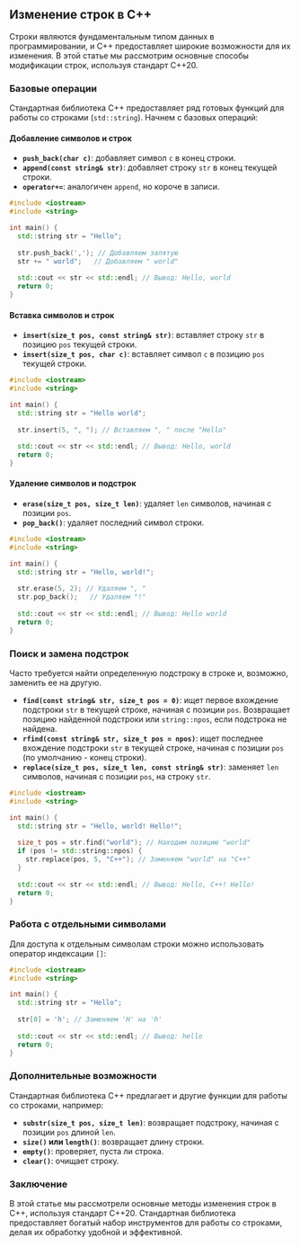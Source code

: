 ## Изменение строк в C++

Строки являются фундаментальным типом данных в программировании, и C++ предоставляет широкие возможности для их изменения. В этой статье мы рассмотрим основные способы модификации строк, используя стандарт C++20.

### Базовые операции

Стандартная библиотека C++ предоставляет ряд готовых функций для работы со строками (`std::string`). Начнем с базовых операций:

#### Добавление символов и строк

* **`push_back(char c)`**: добавляет символ `c` в конец строки.
* **`append(const string& str)`**: добавляет строку `str` в конец текущей строки.
* **`operator+=`**: аналогичен `append`, но короче в записи.

```cpp
#include <iostream>
#include <string>

int main() {
  std::string str = "Hello";
  
  str.push_back(','); // Добавляем запятую
  str += " world";   // Добавляем " world"
  
  std::cout << str << std::endl; // Вывод: Hello, world
  return 0;
}
```

#### Вставка символов и строк

* **`insert(size_t pos, const string& str)`**: вставляет строку `str` в позицию `pos` текущей строки.
* **`insert(size_t pos, char c)`**: вставляет символ `c` в позицию `pos` текущей строки.

```cpp
#include <iostream>
#include <string>

int main() {
  std::string str = "Hello world";
  
  str.insert(5, ", "); // Вставляем ", " после "Hello"
  
  std::cout << str << std::endl; // Вывод: Hello, world
  return 0;
}
```

#### Удаление символов и подстрок

* **`erase(size_t pos, size_t len)`**: удаляет `len` символов, начиная с позиции `pos`.
* **`pop_back()`**: удаляет последний символ строки.

```cpp
#include <iostream>
#include <string>

int main() {
  std::string str = "Hello, world!";
  
  str.erase(5, 2); // Удаляем ", "
  str.pop_back();   // Удаляем "!"
  
  std::cout << str << std::endl; // Вывод: Hello world
  return 0;
}
```

### Поиск и замена подстрок

Часто требуется найти определенную подстроку в строке и, возможно, заменить ее на другую. 

* **`find(const string& str, size_t pos = 0)`**: ищет первое вхождение подстроки `str` в текущей строке, начиная с позиции `pos`. Возвращает позицию найденной подстроки или `string::npos`, если подстрока не найдена.
* **`rfind(const string& str, size_t pos = npos)`**: ищет последнее вхождение подстроки `str` в текущей строке, начиная с позиции `pos` (по умолчанию - конец строки).
* **`replace(size_t pos, size_t len, const string& str)`**: заменяет `len` символов, начиная с позиции `pos`, на строку `str`.

```cpp
#include <iostream>
#include <string>

int main() {
  std::string str = "Hello, world! Hello!";
  
  size_t pos = str.find("world"); // Находим позицию "world"
  if (pos != std::string::npos) {
    str.replace(pos, 5, "C++"); // Заменяем "world" на "C++"
  }
  
  std::cout << str << std::endl; // Вывод: Hello, C++! Hello!
  return 0;
}
```

### Работа с отдельными символами

Для доступа к отдельным символам строки можно использовать оператор индексации `[]`:

```cpp
#include <iostream>
#include <string>

int main() {
  std::string str = "Hello";
  
  str[0] = 'h'; // Заменяем 'H' на 'h'
  
  std::cout << str << std::endl; // Вывод: hello
  return 0;
}
```

### Дополнительные возможности

Стандартная библиотека C++ предлагает и другие функции для работы со строками, например:

* **`substr(size_t pos, size_t len)`**: возвращает подстроку, начиная с позиции `pos` длиной `len`.
* **`size()` или `length()`**: возвращает длину строки.
* **`empty()`**: проверяет, пуста ли строка.
* **`clear()`**: очищает строку.

### Заключение

В этой статье мы рассмотрели основные методы изменения строк в C++, используя стандарт C++20. 
Стандартная библиотека предоставляет богатый набор инструментов для работы со строками, делая их обработку удобной и эффективной.
